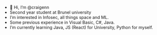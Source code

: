- 👋 Hi, I’m @craigenn
-  Second year student at Brunel university
-  I’m interested in Infosec, all things space and ML.
-  Some previous experience in Visual Basic, C#, Java.
-  I’m currently learning Java, JS (React) for University, Python for myself.



<!---
craigenn/craigenn is a ✨ special ✨ repository because its `README.md` (this file) appears on your GitHub profile.
You can click the Preview link to take a look at your changes.
--->
